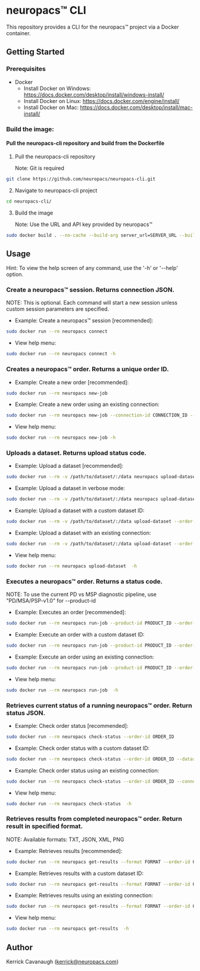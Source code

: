 # neuropacs™ CLI

This repository provides a CLI for the neuropacs™ project via a Docker container.

## Getting Started

### Prerequisites

- Docker
  - Install Docker on Windows: https://docs.docker.com/desktop/install/windows-install/
  - Install Docker on Linux: https://docs.docker.com/engine/install/
  - Install Docker on Mac: https://docs.docker.com/desktop/install/mac-install/

### Build the image:

#### Pull the neuropacs-cli repository and build from the Dockerfile

1. Pull the neuropacs-cli repository

   Note: Git is required

```bash
git clone https://github.com/neuropacs/neuropacs-cli.git
```

2. Navigate to neuropacs-cli project

```bash
cd neuropacs-cli/
```

3. Build the image

   Note: Use the URL and API key provided by neuropacs™

```bash
sudo docker build . --no-cache --build-arg server_url=SERVER_URL --build-arg api_key=API_KEY -t neuropacs
```

## Usage

Hint: To view the help screen of any command, use the '-h' or '--help' option.

### Create a neuropacs™ session. Returns connection JSON.

NOTE: This is optional. Each command will start a new session unless custom session parameters are specified.

- Example: Create a neuropacs™ session [recommended]:

```bash
sudo docker run --rm neuropacs connect
```

- View help menu:

```bash
sudo docker run --rm neuropacs connect -h
```

### Creates a neuropacs™ order. Returns a unique order ID.

- Example: Create a new order [recommended]:

```bash
sudo docker run --rm neuropacs new-job
```

- Example: Create a new order using an existing connection:

```bash
sudo docker run --rm neuropacs new-job --connection-id CONNECTION_ID --aes-key AES_KEY
```

- View help menu:

```bash
sudo docker run --rm neuropacs new-job -h
```

### Uploads a dataset. Returns upload status code.

- Example: Upload a dataset [recommended]:

```bash
sudo docker run --rm -v /path/to/dataset/:/data neuropacs upload-dataset --order-id ORDER_ID
```

- Example: Upload a dataset in verbose mode:

```bash
sudo docker run --rm -v /path/to/dataset/:/data neuropacs upload-dataset -v --order-id ORDER_ID
```

- Example: Upload a dataset with a custom dataset ID:

```bash
sudo docker run --rm -v /path/to/dataset/:/data upload-dataset --order-id ORDER_ID --dataset-id DATASET_ID
```

- Example: Upload a dataset with an existing connection:

```bash
sudo docker run --rm -v /path/to/dataset/:/data upload-dataset --order-id ORDER_ID --connection-id CONNECTION_ID --aes-key AES_KEY
```

- View help menu:

```bash
sudo docker run --rm neuropacs upload-dataset  -h
```

### Executes a neuropacs™ order. Returns a status code.

NOTE: To use the current PD vs MSP diagnostic pipeline, use "PD/MSA/PSP-v1.0" for --product-id

- Example: Executes an order [recommended]:

```bash
sudo docker run --rm neuropacs run-job --product-id PRODUCT_ID --order-id ORDER_ID
```

- Example: Execute an order with a custom dataset ID:

```bash
sudo docker run --rm neuropacs run-job --product-id PRODUCT_ID --order-id ORDER_ID --dataset-id DATASET_ID
```

- Example: Execute an order using an existing connection:

```bash
sudo docker run --rm neuropacs run-job --product-id PRODUCT_ID --order-id ORDER_ID --connection-id CONNECTION_ID --aes-key AES_KEY
```

- View help menu:

```bash
sudo docker run --rm neuropacs run-job  -h
```

### Retrieves current status of a running neuropacs™ order. Return status JSON.

- Example: Check order status [recommended]:

```bash
sudo docker run --rm neuropacs check-status --order-id ORDER_ID
```

- Example: Check order status with a custom dataset ID:

```bash
sudo docker run --rm neuropacs check-status --order-id ORDER_ID --dataset-id DATASET_ID
```

- Example: Check order status using an existing connection:

```bash
sudo docker run --rm neuropacs check-status --order-id ORDER_ID --connection-id CONNECTION_ID --aes-key AES_KEY
```

- View help menu:

```bash
sudo docker run --rm neuropacs check-status  -h
```

### Retrieves results from completed neuropacs™ order. Return result in specified format.

NOTE: Available formats: TXT, JSON, XML, PNG

- Example: Retrieves results [recommended]:

```bash
sudo docker run --rm neuropacs get-results --format FORMAT --order-id ORDER_ID
```

- Example: Retrieves results with a custom dataset ID:

```bash
sudo docker run --rm neuropacs get-results --format FORMAT --order-id ORDER_ID --dataset-id DATASET_ID
```

- Example: Retrieves results using an existing connection:

```bash
sudo docker run --rm neuropacs get-results --format FORMAT --order-id ORDER_ID --connection-id CONNECTION_ID --aes-key AES_KEY
```

- View help menu:

```bash
sudo docker run --rm neuropacs get-results  -h
```

## Author

Kerrick Cavanaugh (kerrick@neuropacs.com)

